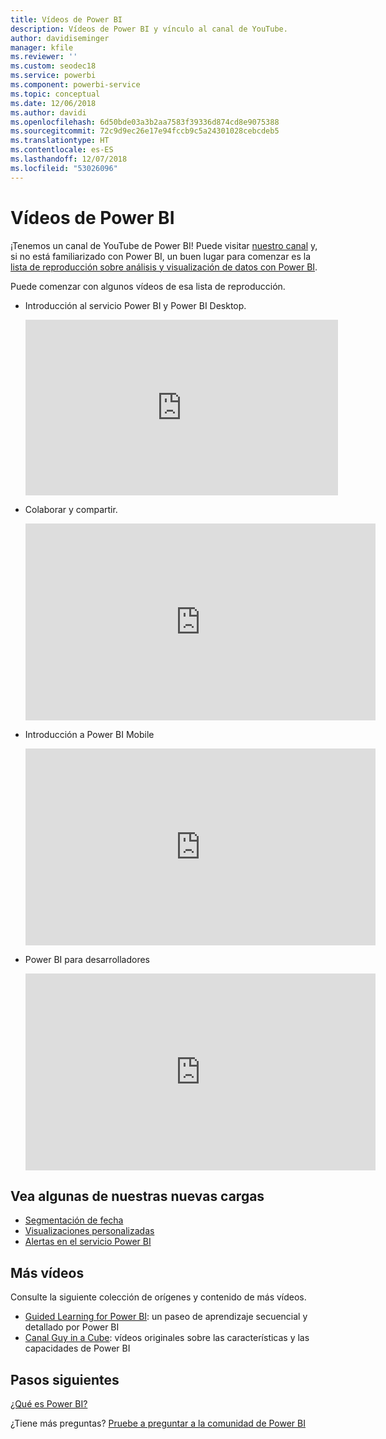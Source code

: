 ```yaml
---
title: Vídeos de Power BI
description: Vídeos de Power BI y vínculo al canal de YouTube.
author: davidiseminger
manager: kfile
ms.reviewer: ''
ms.custom: seodec18
ms.service: powerbi
ms.component: powerbi-service
ms.topic: conceptual
ms.date: 12/06/2018
ms.author: davidi
ms.openlocfilehash: 6d50bde03a3b2aa7583f39336d874cd8e9075388
ms.sourcegitcommit: 72c9d9ec26e17e94fccb9c5a24301028cebcdeb5
ms.translationtype: HT
ms.contentlocale: es-ES
ms.lasthandoff: 12/07/2018
ms.locfileid: "53026096"
---
```

# <a name="power-bi-videos"></a>Vídeos de Power BI
¡Tenemos un canal de YouTube de Power BI! Puede visitar [nuestro canal](https://www.youtube.com/user/mspowerbi/videos) y, si no está familiarizado con Power BI, un buen lugar para comenzar es la [lista de reproducción sobre análisis y visualización de datos con Power BI](https://www.youtube.com/playlist?list=PL1N57mwBHtN0JFoKSR0n-tBkUJHeMP2cP).

Puede comenzar con algunos vídeos de esa lista de reproducción.

* Introducción al servicio Power BI y Power BI Desktop.
  
  <iframe width="500" height="281" src="https://www.youtube.com/embed/l2wy4XgQIu0" frameborder="0" allowfullscreen></iframe>
* Colaborar y compartir.
  
  <iframe width="560" height="315" src="https://www.youtube.com/embed/5DABLeJzQYM" frameborder="0" allow="autoplay; encrypted-media" allowfullscreen></iframe>
* Introducción a Power BI Mobile
  
  <iframe width="560" height="315" src="https://www.youtube.com/embed/07uBWhaCo78" frameborder="0" allow="autoplay; encrypted-media" allowfullscreen></iframe>

* Power BI para desarrolladores
  <iframe width="560" height="315" src="https://www.youtube.com/embed/47uXJW1GIUY" frameborder="0" allow="autoplay; encrypted-media" allowfullscreen></iframe>  

## <a name="watch-some-of-our-new-uploads"></a>Vea algunas de nuestras nuevas cargas
* [Segmentación de fecha](https://youtu.be/V7i82ZZm0vw)
* [Visualizaciones personalizadas](https://youtu.be/d-rXAJ3_uAo)
* [Alertas en el servicio Power BI](https://youtu.be/JbL2-HJ8clE)

## <a name="more-videos"></a>Más vídeos
Consulte la siguiente colección de orígenes y contenido de más vídeos.

* [Guided Learning for Power BI](https://powerbi.microsoft.com/guided-learning/): un paseo de aprendizaje secuencial y detallado por Power BI
* [Canal Guy in a Cube](https://www.youtube.com/channel/UCFp1vaKzpfvoGai0vE5VJ0w): vídeos originales sobre las características y las capacidades de Power BI

## <a name="next-steps"></a>Pasos siguientes
[¿Qué es Power BI?](power-bi-overview.md)

¿Tiene más preguntas? [Pruebe a preguntar a la comunidad de Power BI](http://community.powerbi.com/)

